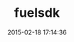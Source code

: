 ---
layout: post
title:  "fuelsdk"
repo:   "barberj/fuelsdk"
date:   2015-02-18 17:14:36
gemurl: https://code.exacttarget.com/sdks
---